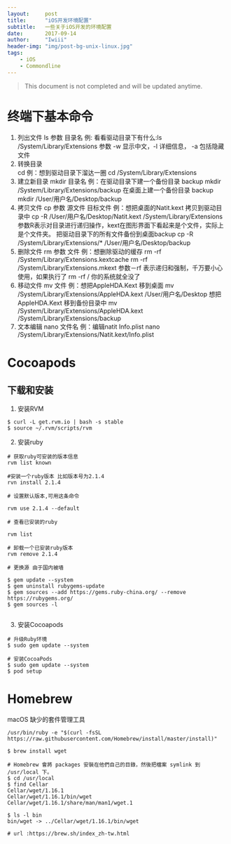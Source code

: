 ```yaml
---
layout:     post
title:      "iOS开发环境配置"
subtitle:   一些关于iOS开发的环境配置
date:       2017-09-14
author:     "Iwiii"
header-img: "img/post-bg-unix-linux.jpg"
tags:
    - iOS
    - Commondline
---
```


> This document is not completed and will be updated anytime.
# 终端下基本命令
1. 列出文件
ls 参数 目录名        例: 看看驱动目录下有什么:ls /System/Library/Extensions
参数 -w 显示中文，-l 详细信息， -a 包括隐藏文件
2. 转换目录     
cd    例：想到驱动目录下溜达一圈   cd /System/Library/Extensions
3. 建立新目录
mkdir 目录名     例：在驱动目录下建一个备份目录 backup     mkdir /System/Library/Extensions/backup
在桌面上建一个备份目录 backup    mkdir /User/用户名/Desktop/backup
4. 拷贝文件
cp 参数 源文件 目标文件    例：想把桌面的Natit.kext 拷贝到驱动目录中  cp -R /User/用户名/Desktop/Natit.kext /System/Library/Extensions
参数R表示对目录进行递归操作，kext在图形界面下看起来是个文件，实际上是个文件夹。
把驱动目录下的所有文件备份到桌面backup
cp -R /System/Library/Extensions/* /User/用户名/Desktop/backup
5. 删除文件
rm 参数 文件   例：想删除驱动的缓存  rm -rf /System/Library/Extensions.kextcache     rm -rf /System/Library/Extensions.mkext
参数－rf 表示递归和强制，千万要小心使用，如果执行了 rm -rf / 你的系统就全没了
6. 移动文件
mv 文件   例：想把AppleHDA.Kext 移到桌面    mv /System/Library/Extensions/AppleHDA.kext /User/用户名/Desktop
想把AppleHDA.Kext 移到备份目录中   mv /System/Library/Extensions/AppleHDA.kext /System/Library/Extensions/backup
7. 文本编辑
nano 文件名   例：编辑natit Info.plist     nano /System/Library/Extensions/Natit.kext/Info.plist

# Cocoapods
## 下载和安装
1. 安装RVM
```
$ curl -L get.rvm.io | bash -s stable
$ source ~/.rvm/scripts/rvm
```

2. 安装ruby
```
# 获取ruby可安装的版本信息
rvm list known 

#安装一个ruby版本 比如版本号为2.1.4
rvn install 2.1.4

# 设置默认版本,可用这条命令

rvm use 2.1.4 --default

# 查看已安装的ruby

rvm list

# 卸载一个已安装ruby版本
rvm remove 2.1.4

# 更换源 由于国内被墙

$ gem update --system
$ gem uninstall rubygems-update
$ gem sources --add https://gems.ruby-china.org/ --remove https://rubygems.org/
$ gem sources -l


```

3. 安装Cocoapods
```
# 升级Ruby环境
$ sudo gem update --system

# 安装CocoaPods
$ sudo gem update --system
$ pod setup
```

# Homebrew
macOS 缺少的套件管理工具
```
/usr/bin/ruby -e "$(curl -fsSL https://raw.githubusercontent.com/Homebrew/install/master/install)"

$ brew install wget

# Homebrew 會將 packages 安裝在他們自己的目錄，然後把檔案 symlink 到 /usr/local 下。
$ cd /usr/local
$ find Cellar
Cellar/wget/1.16.1
Cellar/wget/1.16.1/bin/wget
Cellar/wget/1.16.1/share/man/man1/wget.1

$ ls -l bin
bin/wget -> ../Cellar/wget/1.16.1/bin/wget

# url :https://brew.sh/index_zh-tw.html
```
